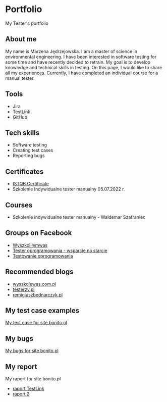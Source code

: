 # Portfolio
My Tester's portfolio
## About me 
My name is Marzena Jędrzejowska. I am a master of science in environmental engineering. I have been interested in software testing for some time and have recently decided to retrain. My goal is to develop knowledge and technical skills in testing. On this page, I would like to share all my experiences. Currently, I have completed an individual course for a manual tester.   
## Tools
* Jira
* TestLink
* GitHub
## Tech skills
* Software testing
* Creating test cases
* Reporting bugs
## Certificates
* [ISTQB Certificate](https://drive.google.com/file/d/1Uag5OocR2ZegXJklegdsk-LKHbaI2Rl3/view?usp=sharing)
* Szkolenie Indywidualne tester manualny 05.07.2022 r.
## Courses
* Szkolenie indywidualne tester manualny - Waldemar Szafraniec
## Groups on Facebook
* [Wyszkoliłemwas](https://www.facebook.com/groups/3211016828915031)
* [Tester oprogramowania - wsparcie na starcie](https://www.facebook.com/groups/testeroprogramowania/?multi_permalinks=1424258701408223)
* [Testowanie oprogramowania](https://www.facebook.com/groups/TestowanieOprogramowania/)
## Recommended blogs
* [wyszkolewas.com.pl](https://www.wyszkolewas.com.pl/sitemap-index.xml)
* [testerzy.pl](https://testerzy.pl/)
* [remigiuszbednarczyk.pl](https://remigiuszbednarczyk.pl/)
## My test case examples
[My test case for site bonito.pl](https://drive.google.com/file/d/1qq9IpHSwTrDuJWA1FP-XvQ9g71LqaHIf/view?usp=sharing)
## My bugs
[My bugs for site bonito.pl](https://drive.google.com/drive/folders/14bUMobURZSSNnIjockgX9-zRgeHK6tm0?usp=sharing)
## My report
My raport for site bonito.pl
* [raport TestLink](https://docs.google.com/document/d/19xQzNZ7AXwOUE0_0xeZHD14PgH_we6wX/edit?usp=sharing&ouid=111211473740711748535&rtpof=true&sd=true)
* [raport 2](https://docs.google.com/spreadsheets/d/1CsH1qSi6WiMKygxZfMoIEUeZFBU5guum/edit?usp=sharing&ouid=111211473740711748535&rtpof=true&sd=true)
